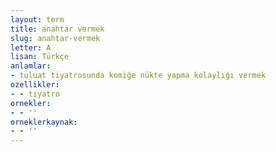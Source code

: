 ```yaml
---
layout: term
title: anahtar vermek
slug: anahtar-vermek
letter: A
lisan: Türkçe
anlamlar:
- tuluat tiyatrosunda komiğe nükte yapma kolaylığı vermek
ozellikler:
- - tiyatro
ornekler:
- - ''
orneklerkaynak:
- - ''
---
```

